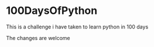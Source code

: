 # 100DaysOfPython

This is a challenge i have taken to learn python in 100 days

The changes are welcome
